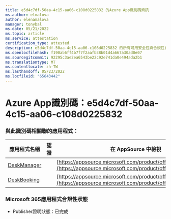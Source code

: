 ```yaml
---
title: e5d4c7df-50aa-4c15-aa06-c108d0225832 的Azure App識別碼資訊
ms.author: elmalova
author: elenamalova
manager: tonybal
ms.date: 05/21/2022
ms.topic: article
ms.service: attestation
certification_type: attested
description: e5d4c7df-50aa-4c15-aa06-c108d0225832 的所有可用安全性與合規性資訊。
ms.openlocfilehash: f190ab6ff4b7f7f2aafb38b01d4a667a30ad0e07
ms.sourcegitcommit: 92295c3ae2ea6543be22c92e741da0e494ada2b1
ms.translationtype: MT
ms.contentlocale: zh-TW
ms.lasthandoff: 05/23/2022
ms.locfileid: "65643442"
---
```

# <a name="azure-app-id-e5d4c7df-50aa-4c15-aa06-c108d0225832"></a>Azure App識別碼：e5d4c7df-50aa-4c15-aa06-c108d0225832


### <a name="apps-associated-with-this-id"></a>與此識別碼相關聯的應用程式：
| **應用程式名稱** | **認證** | **在 AppSource 中檢視** |
|--------------|---------------|-----------------------|
| [DeskManager](../forward/WA200003831.md) |  | [https://appsource.microsoft.com/product/office/WA200003831](https://appsource.microsoft.com/product/office/WA200003831) |
| [DeskBooking](../forward/WA200003866.md) |  | [https://appsource.microsoft.com/product/office/WA200003866](https://appsource.microsoft.com/product/office/WA200003866) |

### <a name="microsoft-365-app-compliance-status"></a>Microsoft 365應用程式合規性狀態
- Publisher證明狀態：已完成
